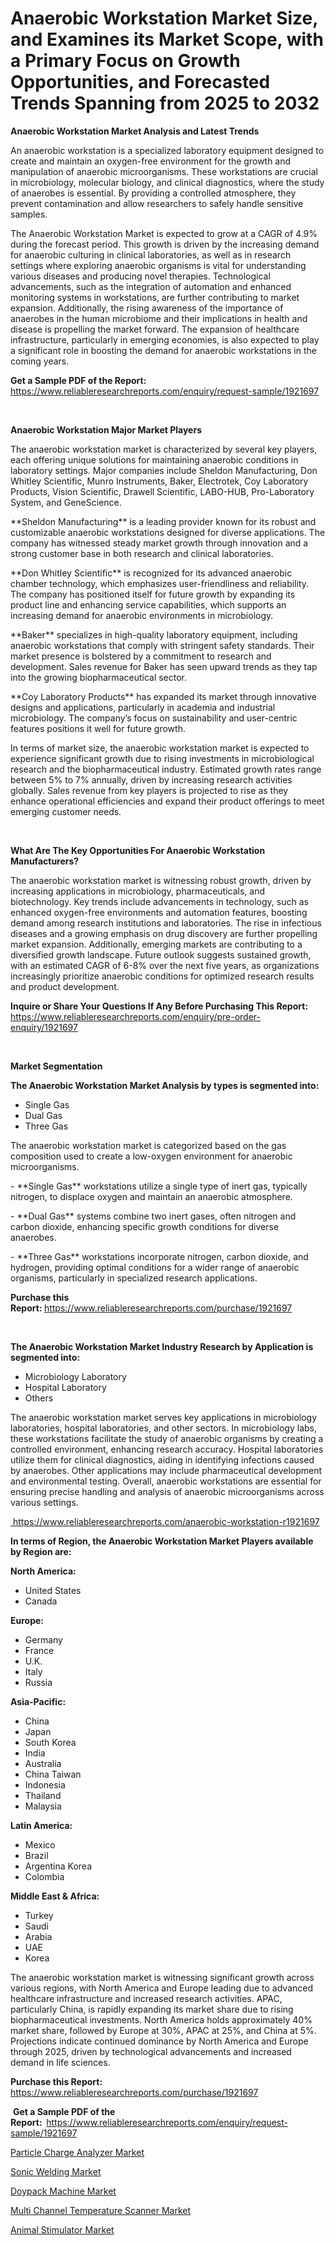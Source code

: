 <p><h1>Anaerobic Workstation Market Size, and Examines its Market Scope, with a Primary Focus on Growth Opportunities, and Forecasted Trends Spanning from 2025 to 2032</h1></p><p><strong>Anaerobic Workstation Market Analysis and Latest Trends</strong></p>
<p><p>An anaerobic workstation is a specialized laboratory equipment designed to create and maintain an oxygen-free environment for the growth and manipulation of anaerobic microorganisms. These workstations are crucial in microbiology, molecular biology, and clinical diagnostics, where the study of anaerobes is essential. By providing a controlled atmosphere, they prevent contamination and allow researchers to safely handle sensitive samples.</p><p>The Anaerobic Workstation Market is expected to grow at a CAGR of 4.9% during the forecast period. This growth is driven by the increasing demand for anaerobic culturing in clinical laboratories, as well as in research settings where exploring anaerobic organisms is vital for understanding various diseases and producing novel therapies. Technological advancements, such as the integration of automation and enhanced monitoring systems in workstations, are further contributing to market expansion. Additionally, the rising awareness of the importance of anaerobes in the human microbiome and their implications in health and disease is propelling the market forward. The expansion of healthcare infrastructure, particularly in emerging economies, is also expected to play a significant role in boosting the demand for anaerobic workstations in the coming years.</p></p>
<p><strong>Get a Sample PDF of the Report:&nbsp;</strong> <a href="https://www.reliableresearchreports.com/enquiry/request-sample/1921697?utm_campaign=11&utm_medium=2&utm_source=Github&utm_content=ia&utm_term=20022025&utm_id=anaerobic-workstation">https://www.reliableresearchreports.com/enquiry/request-sample/1921697</a></p>
<p>&nbsp;</p>
<p><strong>Anaerobic Workstation Major Market Players</strong></p>
<p><p>The anaerobic workstation market is characterized by several key players, each offering unique solutions for maintaining anaerobic conditions in laboratory settings. Major companies include Sheldon Manufacturing, Don Whitley Scientific, Munro Instruments, Baker, Electrotek, Coy Laboratory Products, Vision Scientific, Drawell Scientific, LABO-HUB, Pro-Laboratory System, and GeneScience.</p><p>**Sheldon Manufacturing** is a leading provider known for its robust and customizable anaerobic workstations designed for diverse applications. The company has witnessed steady market growth through innovation and a strong customer base in both research and clinical laboratories.</p><p>**Don Whitley Scientific** is recognized for its advanced anaerobic chamber technology, which emphasizes user-friendliness and reliability. The company has positioned itself for future growth by expanding its product line and enhancing service capabilities, which supports an increasing demand for anaerobic environments in microbiology.</p><p>**Baker** specializes in high-quality laboratory equipment, including anaerobic workstations that comply with stringent safety standards. Their market presence is bolstered by a commitment to research and development. Sales revenue for Baker has seen upward trends as they tap into the growing biopharmaceutical sector.</p><p>**Coy Laboratory Products** has expanded its market through innovative designs and applications, particularly in academia and industrial microbiology. The company’s focus on sustainability and user-centric features positions it well for future growth.</p><p>In terms of market size, the anaerobic workstation market is expected to experience significant growth due to rising investments in microbiological research and the biopharmaceutical industry. Estimated growth rates range between 5% to 7% annually, driven by increasing research activities globally. Sales revenue from key players is projected to rise as they enhance operational efficiencies and expand their product offerings to meet emerging customer needs.</p></p>
<p>&nbsp;</p>
<p><strong>What Are The Key Opportunities For Anaerobic Workstation Manufacturers?</strong></p>
<p><p>The anaerobic workstation market is witnessing robust growth, driven by increasing applications in microbiology, pharmaceuticals, and biotechnology. Key trends include advancements in technology, such as enhanced oxygen-free environments and automation features, boosting demand among research institutions and laboratories. The rise in infectious diseases and a growing emphasis on drug discovery are further propelling market expansion. Additionally, emerging markets are contributing to a diversified growth landscape. Future outlook suggests sustained growth, with an estimated CAGR of 6-8% over the next five years, as organizations increasingly prioritize anaerobic conditions for optimized research results and product development.</p></p>
<p><strong>Inquire or Share Your Questions If Any Before Purchasing This Report:</strong> <a href="https://www.reliableresearchreports.com/enquiry/pre-order-enquiry/1921697?utm_campaign=11&utm_medium=2&utm_source=Github&utm_content=ia&utm_term=20022025&utm_id=anaerobic-workstation">https://www.reliableresearchreports.com/enquiry/pre-order-enquiry/1921697</a></p>
<p>&nbsp;</p>
<p><strong>Market Segmentation</strong></p>
<p><strong>The Anaerobic Workstation Market Analysis by types is segmented into:</strong></p>
<p><ul><li>Single Gas</li><li>Dual Gas</li><li>Three Gas</li></ul></p>
<p><p>The anaerobic workstation market is categorized based on the gas composition used to create a low-oxygen environment for anaerobic microorganisms. </p><p>- **Single Gas** workstations utilize a single type of inert gas, typically nitrogen, to displace oxygen and maintain an anaerobic atmosphere.  </p><p>- **Dual Gas** systems combine two inert gases, often nitrogen and carbon dioxide, enhancing specific growth conditions for diverse anaerobes.  </p><p>- **Three Gas** workstations incorporate nitrogen, carbon dioxide, and hydrogen, providing optimal conditions for a wider range of anaerobic organisms, particularly in specialized research applications.  </p></p>
<p><strong>Purchase this Report:&nbsp;</strong><a href="https://www.reliableresearchreports.com/purchase/1921697?utm_campaign=11&utm_medium=2&utm_source=Github&utm_content=ia&utm_term=20022025&utm_id=anaerobic-workstation">https://www.reliableresearchreports.com/purchase/1921697</a></p>
<p>&nbsp;</p>
<p><strong>The Anaerobic Workstation Market Industry Research by Application is segmented into:</strong></p>
<p><ul><li>Microbiology Laboratory</li><li>Hospital Laboratory</li><li>Others</li></ul></p>
<p><p>The anaerobic workstation market serves key applications in microbiology laboratories, hospital laboratories, and other sectors. In microbiology labs, these workstations facilitate the study of anaerobic organisms by creating a controlled environment, enhancing research accuracy. Hospital laboratories utilize them for clinical diagnostics, aiding in identifying infections caused by anaerobes. Other applications may include pharmaceutical development and environmental testing. Overall, anaerobic workstations are essential for ensuring precise handling and analysis of anaerobic microorganisms across various settings.</p></p>
<p><a href="https://www.reliableresearchreports.com/anaerobic-workstation-r1921697?utm_campaign=11&utm_medium=2&utm_source=Github&utm_content=ia&utm_term=20022025&utm_id=anaerobic-workstation">&nbsp;https://www.reliableresearchreports.com/anaerobic-workstation-r1921697</a></p>
<p><strong>In terms of Region, the Anaerobic Workstation Market Players available by Region are:</strong></p>
<p>
    <p> <strong> North America: </strong>
        <ul>
            <li>United States</li>
            <li>Canada</li>
        </ul>
        </p> 
    <p> <strong> Europe: </strong>
        <ul>
            <li>Germany</li>
            <li>France</li>
            <li>U.K.</li>
            <li>Italy</li>
            <li>Russia</li>
        </ul>
        </p> 
    <p> <strong> Asia-Pacific: </strong>
        <ul>
            <li>China</li>
            <li>Japan</li>
            <li>South Korea</li>
            <li>India</li>
            <li>Australia</li>
            <li>China Taiwan</li>
            <li>Indonesia</li>
            <li>Thailand</li>
            <li>Malaysia</li>
        </ul>
        </p> 
    <p> <strong> Latin America: </strong>
        <ul>
            <li>Mexico</li>
            <li>Brazil</li>
            <li>Argentina Korea</li>
            <li>Colombia</li>
        </ul>
        </p> 
    <p> <strong> Middle East & Africa: </strong>
        <ul>
            <li>Turkey</li>
            <li>Saudi</li>
            <li>Arabia</li>
            <li>UAE</li>
            <li>Korea</li>
        </ul>
    </p>
    </p>
<p><p>The anaerobic workstation market is witnessing significant growth across various regions, with North America and Europe leading due to advanced healthcare infrastructure and increased research activities. APAC, particularly China, is rapidly expanding its market share due to rising biopharmaceutical investments. North America holds approximately 40% market share, followed by Europe at 30%, APAC at 25%, and China at 5%. Projections indicate continued dominance by North America and Europe through 2025, driven by technological advancements and increased demand in life sciences.</p></p>
<p><strong>Purchase this Report: </strong><a href="https://www.reliableresearchreports.com/purchase/1921697?utm_campaign=11&utm_medium=2&utm_source=Github&utm_content=ia&utm_term=20022025&utm_id=anaerobic-workstation">https://www.reliableresearchreports.com/purchase/1921697</a></p>
<p>&nbsp;<strong>Get a Sample PDF of the Report:&nbsp;&nbsp;</strong><a href="https://www.reliableresearchreports.com/enquiry/request-sample/1921697?utm_campaign=11&utm_medium=2&utm_source=Github&utm_content=ia&utm_term=20022025&utm_id=anaerobic-workstation">https://www.reliableresearchreports.com/enquiry/request-sample/1921697</a></p>
<p><strong></strong></p>
<p><p><a href="https://github.com/dailyspunj47/Market-Research-Report-List-1/blob/main/particle-charge-analyzer-market.md?utm_campaign=11&utm_medium=2&utm_source=Github&utm_content=ia&utm_term=20022025&utm_id=anaerobic-workstation">Particle Charge Analyzer Market</a></p><p><a href="https://github.com/ajayanhaizan/Market-Research-Report-List-1/blob/main/sonic-welding-market.md?utm_campaign=11&utm_medium=2&utm_source=Github&utm_content=ia&utm_term=20022025&utm_id=anaerobic-workstation">Sonic Welding Market</a></p><p><a href="https://github.com/anuellaruska/Market-Research-Report-List-1/blob/main/doypack-machine-market.md?utm_campaign=11&utm_medium=2&utm_source=Github&utm_content=ia&utm_term=20022025&utm_id=anaerobic-workstation">Doypack Machine Market</a></p><p><a href="https://github.com/berbelsagwan/Market-Research-Report-List-1/blob/main/multi-channel-temperature-scanner-market.md?utm_campaign=11&utm_medium=2&utm_source=Github&utm_content=ia&utm_term=20022025&utm_id=anaerobic-workstation">Multi Channel Temperature Scanner Market</a></p><p><a href="https://github.com/boyermaragaret8392/Market-Research-Report-List-1/blob/main/animal-stimulator-market.md?utm_campaign=11&utm_medium=2&utm_source=Github&utm_content=ia&utm_term=20022025&utm_id=anaerobic-workstation">Animal Stimulator Market</a></p></p>